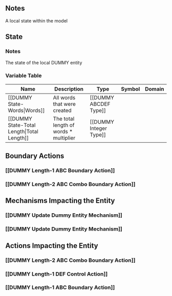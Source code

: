 ## Notes
A local state within the model
## State
### Notes
The state of the local DUMMY entity
### Variable Table
| Name | Description | Type | Symbol | Domain |
| --- | --- | --- | --- | --- |
|[[DUMMY State-Words\|Words]]|All words that were created|[[DUMMY ABCDEF Type]]|||
|[[DUMMY State-Total Length\|Total Length]]|The total length of words * multiplier|[[DUMMY Integer Type]]|||


## Boundary Actions
### [[DUMMY Length-1 ABC Boundary Action]]
### [[DUMMY Length-2 ABC Combo Boundary Action]]
## Mechanisms Impacting the Entity
### [[DUMMY Update Dummy Entity Mechanism]]
### [[DUMMY Update Dummy Entity Mechanism]]
## Actions Impacting the Entity
### [[DUMMY Length-2 ABC Combo Boundary Action]]
### [[DUMMY Length-1 DEF Control Action]]
### [[DUMMY Length-1 ABC Boundary Action]]
